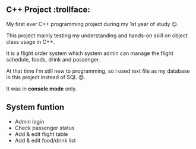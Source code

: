 ## C++ Project :trollface:
My first ever C++ programming project during my 1st year of study :wink:.  

This project mainly testing my understanding and hands-on skill on object class usage in C++.

It is a flight order system which system admin can manage the flight schedule, foods, drink and passenger.

At that time i'm still new to programming, so i used text file as my database in this project instead of SQL :sweat:.

It was in **console mode** only. 

## System funtion
  * Admin login
  * Check passenger status
  * Add & edit flight table
  * Add & edit food/drink list

